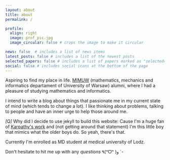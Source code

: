 ```yaml
---
layout: about
title: about
permalink: /

profile:
  align: right
  image: prof_pic.jpg
  image_circular: false # crops the image to make it circular

news: false  # includes a list of news items
latest_posts: false # includes a list of the newest posts
selected_papers: false # includes a list of papers marked as "selected={true}"
social: false # includes social icons at the bottom of the page
---
```


Aspiring to find my place in life. [MIMUW](https://www.mimuw.edu.pl) (mathematics, mechanics and informatics departament of University of Warsaw) alumni, where I had a pleasure of studying mathematics and informatics.

I intend to write a blog about things that passionate me in my current state of mind (which tends to change a lot). I like thinking about problems, talking to people and have an inner urge to help those around me.

*[Q]* Why did I decide to use jekyll to build this website: Cause I'm a huge fan of [Karpathy's work](http://karpathy.github.io/2014/07/01/switching-to-jekyll/) and (not getting around that statement) I'm this little boy that mimics what the older boys do. So yeah, there's that.

Currently I'm enrolled as MD student at medical university of Lodz.

Don't hesitate to hit me up with any *questions* ٩(^ᗜ^ )و ´-